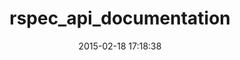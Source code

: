 ---
layout: post
title:  "rspec_api_documentation"
repo:   "zipmark/rspec_api_documentation"
date:   2015-02-18 17:18:38
gemurl: http://smartlogicsolutions.com
---